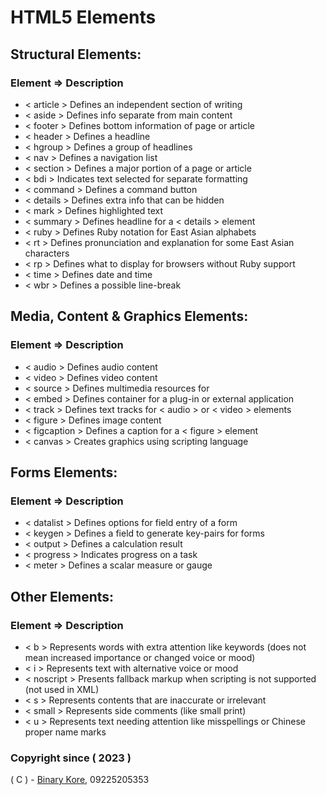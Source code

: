 # HTML5 Elements

## Structural Elements:
 
### Element => Description
 
* < article > Defines an independent section of writing
* < aside > Defines info separate from main content
* < footer > Defines bottom information of page or article
* < header > Defines a headline
* < hgroup > Defines a group of headlines
* < nav > Defines a navigation list
* < section > Defines a major portion of a page or article
* < bdi > Indicates text selected for separate formatting
* < command > Defines a command button
* < details > Defines extra info that can be hidden
* < mark > Defines highlighted text
* < summary > Defines headline for a < details > element
* < ruby > Defines Ruby notation for East Asian alphabets
* < rt > Defines pronunciation and explanation for some East Asian characters
* < rp > Defines what to display for browsers without Ruby support
* < time > Defines date and time
* < wbr > Defines a possible line-break
 
## Media, Content & Graphics Elements:
 
### Element => Description
 
* < audio > Defines audio content
* < video > Defines video content
* < source > Defines multimedia resources for <audio> and <video> elements
* < embed > Defines container for a plug-in or external application
* < track > Defines text tracks for < audio > or < video > elements
* < figure > Defines image content
* < figcaption > Defines a caption for a < figure > element
* < canvas > Creates graphics using scripting language
 
## Forms Elements:
 
### Element => Description
 
* < datalist > Defines options for field entry of a form
* < keygen > Defines a field to generate key-pairs for forms
* < output > Defines a calculation result
* < progress > Indicates progress on a task
* < meter > Defines a scalar measure or gauge

## Other Elements:

### Element => Description

* < b > Represents words with extra attention like keywords (does not mean increased importance or changed voice or mood)
* < i > Represents text with alternative voice or mood
* < noscript > Presents fallback markup when scripting is not supported (not used in XML)
* < s > Represents contents that are inaccurate or irrelevant
* < small > Represents side comments (like small print)
* < u > Represents text needing attention like misspellings or Chinese proper name marks


### Copyright since ( 2023 )
( C ) - [Binary Kore](https://github.com/binarykore), 09225205353